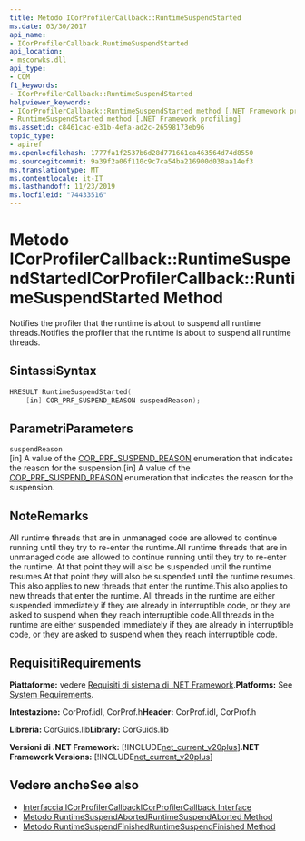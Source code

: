 ```yaml
---
title: Metodo ICorProfilerCallback::RuntimeSuspendStarted
ms.date: 03/30/2017
api_name:
- ICorProfilerCallback.RuntimeSuspendStarted
api_location:
- mscorwks.dll
api_type:
- COM
f1_keywords:
- ICorProfilerCallback::RuntimeSuspendStarted
helpviewer_keywords:
- ICorProfilerCallback::RuntimeSuspendStarted method [.NET Framework profiling]
- RuntimeSuspendStarted method [.NET Framework profiling]
ms.assetid: c8461cac-e31b-4efa-ad2c-26598173eb96
topic_type:
- apiref
ms.openlocfilehash: 1777fa1f2537b6d28d771661ca463564d74d8550
ms.sourcegitcommit: 9a39f2a06f110c9c7ca54ba216900d038aa14ef3
ms.translationtype: MT
ms.contentlocale: it-IT
ms.lasthandoff: 11/23/2019
ms.locfileid: "74433516"
---
```

# <a name="icorprofilercallbackruntimesuspendstarted-method"></a><span data-ttu-id="bbd0f-102">Metodo ICorProfilerCallback::RuntimeSuspendStarted</span><span class="sxs-lookup"><span data-stu-id="bbd0f-102">ICorProfilerCallback::RuntimeSuspendStarted Method</span></span>
<span data-ttu-id="bbd0f-103">Notifies the profiler that the runtime is about to suspend all runtime threads.</span><span class="sxs-lookup"><span data-stu-id="bbd0f-103">Notifies the profiler that the runtime is about to suspend all runtime threads.</span></span>  
  
## <a name="syntax"></a><span data-ttu-id="bbd0f-104">Sintassi</span><span class="sxs-lookup"><span data-stu-id="bbd0f-104">Syntax</span></span>  
  
```cpp  
HRESULT RuntimeSuspendStarted(  
    [in] COR_PRF_SUSPEND_REASON suspendReason);  
```  
  
## <a name="parameters"></a><span data-ttu-id="bbd0f-105">Parametri</span><span class="sxs-lookup"><span data-stu-id="bbd0f-105">Parameters</span></span>  
 `suspendReason`  
 <span data-ttu-id="bbd0f-106">[in] A value of the [COR_PRF_SUSPEND_REASON](../../../../docs/framework/unmanaged-api/profiling/cor-prf-suspend-reason-enumeration.md) enumeration that indicates the reason for the suspension.</span><span class="sxs-lookup"><span data-stu-id="bbd0f-106">[in] A value of the [COR_PRF_SUSPEND_REASON](../../../../docs/framework/unmanaged-api/profiling/cor-prf-suspend-reason-enumeration.md) enumeration that indicates the reason for the suspension.</span></span>  
  
## <a name="remarks"></a><span data-ttu-id="bbd0f-107">Note</span><span class="sxs-lookup"><span data-stu-id="bbd0f-107">Remarks</span></span>  
 <span data-ttu-id="bbd0f-108">All runtime threads that are in unmanaged code are allowed to continue running until they try to re-enter the runtime.</span><span class="sxs-lookup"><span data-stu-id="bbd0f-108">All runtime threads that are in unmanaged code are allowed to continue running until they try to re-enter the runtime.</span></span> <span data-ttu-id="bbd0f-109">At that point they will also be suspended until the runtime resumes.</span><span class="sxs-lookup"><span data-stu-id="bbd0f-109">At that point they will also be suspended until the runtime resumes.</span></span> <span data-ttu-id="bbd0f-110">This also applies to new threads that enter the runtime.</span><span class="sxs-lookup"><span data-stu-id="bbd0f-110">This also applies to new threads that enter the runtime.</span></span> <span data-ttu-id="bbd0f-111">All threads in the runtime are either suspended immediately if they are already in interruptible code, or they are asked to suspend when they reach interruptible code.</span><span class="sxs-lookup"><span data-stu-id="bbd0f-111">All threads in the runtime are either suspended immediately if they are already in interruptible code, or they are asked to suspend when they reach interruptible code.</span></span>  
  
## <a name="requirements"></a><span data-ttu-id="bbd0f-112">Requisiti</span><span class="sxs-lookup"><span data-stu-id="bbd0f-112">Requirements</span></span>  
 <span data-ttu-id="bbd0f-113">**Piattaforme:** vedere [Requisiti di sistema di .NET Framework](../../../../docs/framework/get-started/system-requirements.md).</span><span class="sxs-lookup"><span data-stu-id="bbd0f-113">**Platforms:** See [System Requirements](../../../../docs/framework/get-started/system-requirements.md).</span></span>  
  
 <span data-ttu-id="bbd0f-114">**Intestazione:** CorProf.idl, CorProf.h</span><span class="sxs-lookup"><span data-stu-id="bbd0f-114">**Header:** CorProf.idl, CorProf.h</span></span>  
  
 <span data-ttu-id="bbd0f-115">**Libreria:** CorGuids.lib</span><span class="sxs-lookup"><span data-stu-id="bbd0f-115">**Library:** CorGuids.lib</span></span>  
  
 <span data-ttu-id="bbd0f-116">**Versioni di .NET Framework:** [!INCLUDE[net_current_v20plus](../../../../includes/net-current-v20plus-md.md)]</span><span class="sxs-lookup"><span data-stu-id="bbd0f-116">**.NET Framework Versions:** [!INCLUDE[net_current_v20plus](../../../../includes/net-current-v20plus-md.md)]</span></span>  
  
## <a name="see-also"></a><span data-ttu-id="bbd0f-117">Vedere anche</span><span class="sxs-lookup"><span data-stu-id="bbd0f-117">See also</span></span>

- [<span data-ttu-id="bbd0f-118">Interfaccia ICorProfilerCallback</span><span class="sxs-lookup"><span data-stu-id="bbd0f-118">ICorProfilerCallback Interface</span></span>](../../../../docs/framework/unmanaged-api/profiling/icorprofilercallback-interface.md)
- [<span data-ttu-id="bbd0f-119">Metodo RuntimeSuspendAborted</span><span class="sxs-lookup"><span data-stu-id="bbd0f-119">RuntimeSuspendAborted Method</span></span>](../../../../docs/framework/unmanaged-api/profiling/icorprofilercallback-runtimesuspendaborted-method.md)
- [<span data-ttu-id="bbd0f-120">Metodo RuntimeSuspendFinished</span><span class="sxs-lookup"><span data-stu-id="bbd0f-120">RuntimeSuspendFinished Method</span></span>](../../../../docs/framework/unmanaged-api/profiling/icorprofilercallback-runtimesuspendfinished-method.md)
